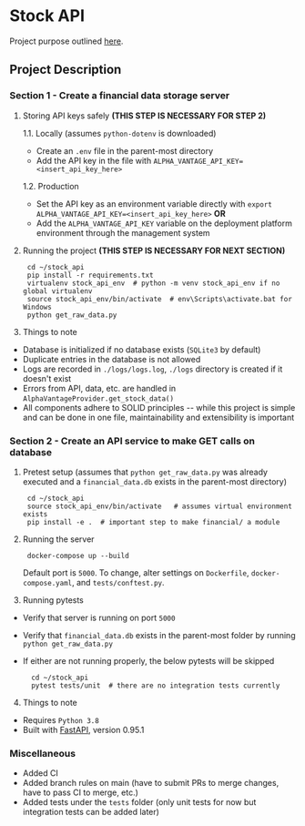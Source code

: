 # Stock API

Project purpose outlined [here](/docs/README.md).

## Project Description

### Section 1 - Create a financial data storage server

1. Storing API keys safely **(THIS STEP IS NECESSARY FOR STEP 2)**

    1.1. Locally (assumes `python-dotenv` is downloaded)
    - Create an `.env` file in the parent-most directory
    - Add the API key in the file with `ALPHA_VANTAGE_API_KEY=<insert_api_key_here>`

    1.2. Production
    - Set the API key as an environment variable directly with `export ALPHA_VANTAGE_API_KEY=<insert_api_key_here>`
    **OR**
    - Add the `ALPHA_VANTAGE_API_KEY` variable on the deployment platform environment through the management system

2. Running the project **(THIS STEP IS NECESSARY FOR NEXT SECTION)**

        cd ~/stock_api
        pip install -r requirements.txt
        virtualenv stock_api_env  # python -m venv stock_api_env if no global virtualenv
        source stock_api_env/bin/activate  # env\Scripts\activate.bat for Windows
        python get_raw_data.py

3. Things to note
- Database is initialized if no database exists (`SQLite3` by default)
- Duplicate entries in the database is not allowed
- Logs are recorded in `./logs/logs.log`, `./logs` directory is created if it doesn't exist
- Errors from API, data, etc. are handled in `AlphaVantageProvider.get_stock_data()`
- All components adhere to SOLID principles -- while this project is simple and can be done in one file, maintainability and extensibility is important

### Section 2 - Create an API service to make GET calls on database

1. Pretest setup (assumes that `python get_raw_data.py` was already executed and a `financial_data.db` exists in the parent-most directory)

        cd ~/stock_api
        source stock_api_env/bin/activate   # assumes virtual environment exists
        pip install -e .  # important step to make financial/ a module

2. Running the server

        docker-compose up --build

    Default port is `5000`. To change, alter settings on `Dockerfile`, `docker-compose.yaml`, and `tests/conftest.py`.

3. Running pytests

- Verify that server is running on port `5000`
- Verify that `financial_data.db` exists in the parent-most folder by running `python get_raw_data.py`
- If either are not running properly, the below pytests will be skipped

        cd ~/stock_api
        pytest tests/unit  # there are no integration tests currently


4. Things to note
- Requires `Python 3.8`
- Built with [FastAPI](https://fastapi.tiangolo.com/), version 0.95.1

### Miscellaneous

- Added CI
- Added branch rules on main (have to submit PRs to merge changes, have to pass CI to merge, etc.)
- Added tests under the `tests` folder (only unit tests for now but integration tests can be added later)
